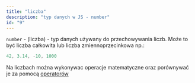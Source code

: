```yaml
---
title: "liczba"
description: "typ danych w JS - number"
id: "9"
---
```


`number` -  (liczba) - typ danych używany do przechowywania liczb. Może to być liczba całkowita lub liczba zmiennoprzecinkowa np.:

```js
42, 3.14, -10, 1000
```

Na liczbach można wykonywac operacje matematyczne oraz porównywać je za pomocą [operatorów](/glossary/operatory)